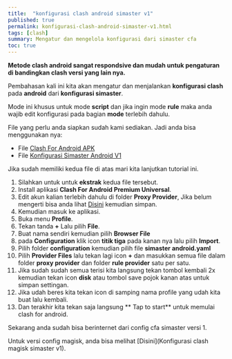 ```yaml
---
title:  "konfigurasi clash android simaster v1"
published: true
permalink: konfigurasi-clash-android-simaster-v1.html
tags: [clash]
summary: Mengatur dan mengelola konfigurasi dari simaster cfa
toc: true
---
```


**Metode clash android sangat respondsive dan mudah untuk pengaturan di bandingkan clash versi yang lain nya.**

Pembahasan kali ini kita akan mengatur dan menjalankan **konfigurasi clash** pada **android** dari **konfigurasi simaster**.

Mode ini khusus untuk mode **script** dan jika ingin mode **rule** maka anda wajib edit konfigurasi pada bagian **mode** terlebih dahulu.
 
File yang perlu anda siapkan sudah kami sediakan. Jadi anda bisa menggunakan nya:

- File [Clash For Android APK](https://sfile.mobi/bHayAC6NvG7)
- File [Konfigurasi Simaster Android V1](https://sfile.mobi/6OivSHGO6Qu)

Jika sudah memiliki kedua file di atas mari kita lanjutkan tutorial ini.

1. Silahkan untuk untuk **ekstrak** kedua file tersebut.
1. Install aplikasi **Clash For Android Premium Universal**.
1. Edit akun kalian terlebih dahulu di folder **Proxy Provider**, Jika belum mengerti bisa anda lihat [Disini](https://yusuftutorial.xyz/post/membuat-akun-clash/) kemudian simpan.
1. Kemudian masuk ke aplikasi.
1. Buka menu **Profile**.
1. Tekan tanda **+** Lalu pilih **File**.
1. Buat nama sendiri kemudian pilih **Browser File**
1. pada **Configuration** klik icon **titik tiga** pada kanan nya lalu pilih **Import**.
1. Pilih folder **configuration** kemudian pilih file **simaster android.yaml**
1. Pilih **Provider Files** lalu tekan lagi icon **+** dan masukkan semua file dalam folder **proxy provider** dan folder **rule provider** satu per satu.
1. Jika sudah sudah semua terisi kita langsung tekan tombol kembali 2x kemudian tekan icon **disk** atau tombol save pojok kanan atas untuk simpan settingan.
1. Jika udah beres kita tekan icon di samping nama profile yang udah kita buat lalu kembali.
1. Dan terakhir kita tekan saja langsung ** Tap to start** untuk memulai clash for android.

Sekarang anda sudah bisa berinternet dari config cfa simaster versi 1.

Untuk versi config magisk, anda bisa melihat [Disini](Konfigurasi clash magisk simaster v1).